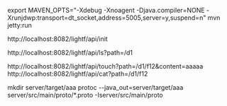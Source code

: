 export MAVEN_OPTS="-Xdebug -Xnoagent -Djava.compiler=NONE -Xrunjdwp:transport=dt_socket,address=5005,server=y,suspend=n"
mvn jetty:run

http://localhost:8082/lightf/api/init

http://localhost:8082/lightf/api/ls?path=/d1

http://localhost:8082/lightf/api/touch?path=/d1/f12&content=aaaaa
http://localhost:8082/lightf/api/cat?path=/d1/f12

mkdir server/target/aaa
protoc --java_out=server/target/aaa server/src/main/proto/*.proto -Iserver/src/main/proto


